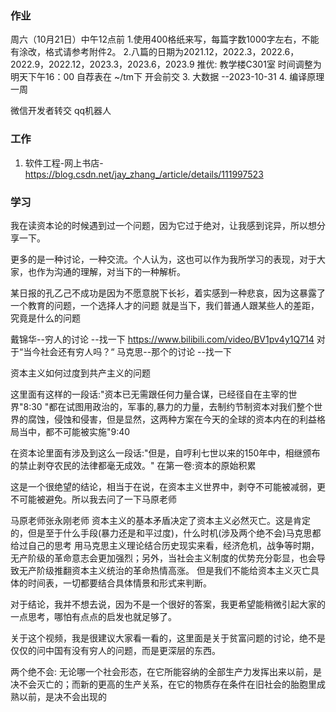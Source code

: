 ### 作业
周六（10月21日）中午12点前
1.使用400格纸来写，每篇字数1000字左右，不能有涂改，格式请参考附件2。
2.八篇的日期为2021.12，2022.3，2022.6，2022.9，2022.12，2023.3，2023.6，2023.9
推优: 教学楼C301室  时间调整为明天下午16：00
自荐表在 ~/tm下 开会前交
3.
大数据  --2023-10-31
4. 编译原理 一周

微信开发者转交
qq机器人


### 工作
1. 软件工程-网上书店-https://blog.csdn.net/jay_zhang_/article/details/111997523


### 学习

我在读资本论的时候遇到过一个问题，因为它过于绝对，让我感到诧异，所以想分享一下。

更多的是一种讨论，一种交流。个人认为，这也可以作为我所学习的表现，对于大家，也作为沟通的理解，对当下的一种解析。

某日报的孔乙己不成功是因为不愿意脱下长衫，着实感到一种悲哀，因为这暴露了一个教育的问题，一个选择人才的问题
就是当下，我们普通人跟某些人的差距，究竟是什么的问题

戴锦华--穷人的讨论 --找一下  https://www.bilibili.com/video/BV1pv4y1Q714  对于“当今社会还有穷人吗？“ 
马克思--那个的讨论 --找一下

资本主义如何过度到共产主义的问题

这里面有这样的一段话:"资本已无需跟任何力量合谋，已经径自在主宰的世界"8:30
"都在试图用政治的，军事的,暴力的力量，去制约节制资本对我们整个世界的腐蚀，侵蚀和侵害，但是显然，这两种方案在今天的全球的资本内在的利益格局当中，都不可能被实施"9:40

在资本论里面有涉及到这么一段话:"但是，自哼利七世以来的150年中，相继颁布的禁止剥夺农民的法律都毫无成效。"
在第一卷:资本的原始积累

这是一个很绝望的结论，相当于在说，在资本主义世界中，剥夺不可能被减弱，更不可能被避免。所以我去问了一下马原老师

马原老师张永刚老师
资本主义的基本矛盾决定了资本主义必然灭亡。这是肯定的，但是至于什么手段(暴力还是和平过度)，什么时机(涉及两个绝不会)马克思都给过自己的思考
用马克思主义理论结合历史现实来看，经济危机，战争等时期，无产阶级的革命意志会更加强烈；另外，当社会主义制度的优势充分彰显，也会导致无产阶级推翻资本主义统治的革命热情高涨。
但是我们不能给资本主义灭亡具体的时间表，一切都要结合具体情景和形式来判断。

对于结论，我并不想去说，因为不是一个很好的答案，我更希望能稍微引起大家的一点思考，哪怕有点点的启发也就足够了。

关于这个视频，我是很建议大家看一看的，这里面是关于贫富问题的讨论，绝不是仅仅的问中国有没有穷人的问题，而是更深层的东西。

两个绝不会: 无论哪一个社会形态，在它所能容纳的全部生产力发挥出来以前，是决不会灭亡的；而新的更高的生产关系，在它的物质存在条件在旧社会的胎胞里成熟以前，是决不会出现的






 


